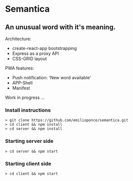 # Semantica

## An unusual word with it's meaning.

Architecture:

* create-react-app bootstrapping
* Express as a proxy API
* CSS-GRID layout

PWA features:

* Push notification: 'New word available'
* APP-Shell
* Manifest


Work in progress ...



### Install instructions
```shell
> git clone https://github.com/emilioponce/semantica.git
> cd client && npm install
> cd server && npm install
```

### Starting server side
```shell
> cd server && npm start
```

### Starting client side
```shell
> cd client && npm start
```
